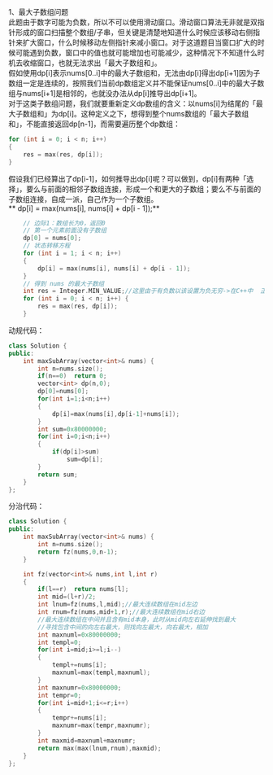 1、最大子数组问题  
此题由于数字可能为负数，所以不可以使用滑动窗口。滑动窗口算法无非就是双指针形成的窗口扫描整个数组/子串，但关键是清楚地知道什么时候应该移动右侧指针来扩大窗口，什么时候移动左侧指针来减小窗口。对于这道题目当窗口扩大的时候可能遇到负数，窗口中的值也就可能增加也可能减少，这种情况下不知道什么时机去收缩窗口，也就无法求出「最大子数组和」。  
假如使用dp[i]表示nums[0..i]中的最大子数组和，无法由dp[i]得出dp[i+1]因为子数组一定是连续的，按照我们当前dp数组定义并不能保证nums[0..i]中的最大子数组与nums[i+1]是相邻的，也就没办法从dp[i]推导出dp[i+1]。  
对于这类子数组问题，我们就要重新定义dp数组的含义：以nums[i]为结尾的「最大子数组和」为dp[i]。这种定义之下，想得到整个nums数组的「最大子数组和」，不能直接返回dp[n-1]，而需要遍历整个dp数组：  
```C++
for (int i = 0; i < n; i++) 
{
    res = max(res, dp[i]);
}
```
假设我们已经算出了dp[i-1]，如何推导出dp[i]呢？可以做到，dp[i]有两种「选择」，要么与前面的相邻子数组连接，形成一个和更大的子数组；要么不与前面的子数组连接，自成一派，自己作为一个子数组。  
** dp[i] = max(nums[i], nums[i] + dp[i - 1]);**  
```C++
    // 边际1：数组长为0，返回0
    // 第一个元素前面没有子数组
    dp[0] = nums[0];
    // 状态转移方程
    for (int i = 1; i < n; i++) 
    {
        dp[i] = max(nums[i], nums[i] + dp[i - 1]);
    }
    // 得到 nums 的最大子数组
    int res = Integer.MIN_VALUE;//这里由于有负数以该设置为负无穷->在C++中  正无穷：如果是int，可以用INT_MAX表示正无穷，INT_MIN表示负无穷，需要包含limits.h头文件  0x7fffffff赋值给maxInt,0x80000000赋值给minInt
    for (int i = 0; i < n; i++) {
        res = max(res, dp[i]);
    }
```
  
动规代码：  
```C++
class Solution {
public:
    int maxSubArray(vector<int>& nums) {
        int n=nums.size();
        if(n==0)  return 0;
        vector<int> dp(n,0);
        dp[0]=nums[0];
        for(int i=1;i<n;i++)
        {
            dp[i]=max(nums[i],dp[i-1]+nums[i]);
        }
        int sum=0x80000000;
        for(int i=0;i<n;i++)
        {
            if(dp[i]>sum)
                sum=dp[i];
        }
        return sum;
    }
};
```
  
分治代码：  
```C++
class Solution {
public:
    int maxSubArray(vector<int>& nums) {
        int n=nums.size();
        return fz(nums,0,n-1);
    }

    int fz(vector<int>& nums,int l,int r)
    {
        if(l==r)  return nums[l];
        int mid=(l+r)/2;
        int lnum=fz(nums,l,mid);//最大连续数组在mid左边
        int rnum=fz(nums,mid+1,r);//最大连续数组在mid右边
        //最大连续数组在中间并且含有mid本身，此时从mid向左右延伸找到最大
        //寻找包含中间的向左右最大，则找向左最大，向右最大，相加
        int maxnuml=0x80000000;
        int templ=0;
        for(int i=mid;i>=l;i--)
        {
            templ+=nums[i];
            maxnuml=max(templ,maxnuml);
        }
        int maxnumr=0x80000000;
        int tempr=0;
        for(int i=mid+1;i<=r;i++)
        {
            tempr+=nums[i];
            maxnumr=max(tempr,maxnumr);
        }
        int maxmid=maxnuml+maxnumr;
        return max(max(lnum,rnum),maxmid);
    }
};
```

